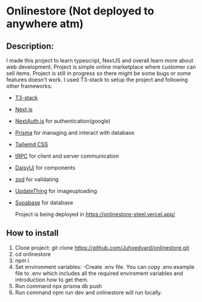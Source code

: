 # Onlinestore (Not deployed to anywhere atm)

## Description:

I made this project to learn typescript, NextJS and overall learn more about web development. Project is simple online marketplace where customer can sell items.
Project is still in progress so there might be some bugs or some features doesn't work.
I used T3-stack to setup the project and following other frameworks: 

- [T3-stack](https://create.t3.gg/)
- [Next.js](https://nextjs.org)
- [NextAuth.js](https://next-auth.js.org) for authentication(google)
- [Prisma](https://prisma.io) for managing and interact with database
- [Tailwind CSS](https://tailwindcss.com) 
- [tRPC](https://trpc.io) for client and server communication
- [DaisyUi](https://daisyui.com/docs/install/) for components
- [zod](https://zod.dev/?id=table-of-contents) for validating
- [UpdateThing](https://uploadthing.com/) for imageuploading
- [Supabase](https://supabase.com/) for database

  Project is being deployed in https://onlinestore-steel.vercel.app/

## How to install

1. Clone project:  git clone https://github.com/Juhoedvard/onlinestore.git
2. cd onlinestore
3. npm i
4. Set environment variables:
   -Create .env file. You can copy .env.example file to .env which includes all the required enviroment variables and introduction how to get them.
5. Run command npx prisma db push
6. Run command npm run dev and onlinestore will run locally.
